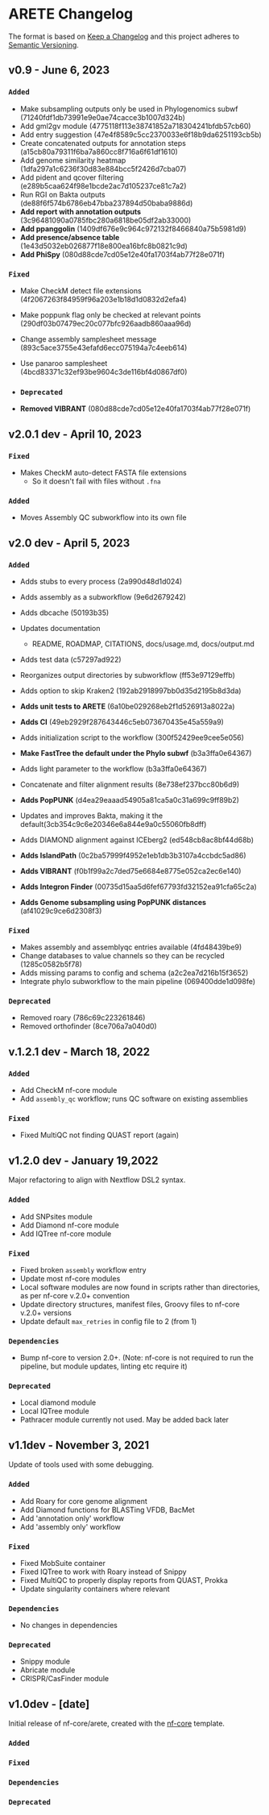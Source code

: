 # ARETE Changelog

The format is based on [Keep a Changelog](https://keepachangelog.com/en/1.0.0/)
and this project adheres to [Semantic Versioning](https://semver.org/spec/v2.0.0.html).

## v0.9 - June 6, 2023

### `Added`

- Make subsampling outputs only be used in Phylogenomics subwf (71240fdf1db73991e9e0ae74cacce3b1007d324b)
- Add gml2gv module (4775118f113e38741852a718304241bfdb57cb60)
- Add entry suggestion (47e4f8589c5cc2370033e6f18b9da6251193cb5b)
- Create concatenated outputs for annotation steps (a15cb80a79311f6ba7a860cc8f716a6f61df1610)
- Add genome similarity heatmap (1dfa297a1c6236f30d83e884bcc5f2426d7cba07)
- Add pident and qcover filtering (e289b5caa624f98e1bcde2ac7d105237ce81c7a2)
- Run RGI on Bakta outputs (de88f6f574b6786eb47bba237894d50baba9886d)
- **Add report with annotation outputs** (3c96481090a0785fbc280a6818be05df2ab33000)
- **Add ppanggolin** (1409df676e9c964c972132f8466840a75b5981d9)
- **Add presence/absence table** (1e43d5032eb026877f18e800ea16bfc8b0821c9d)
- **Add PhiSpy** (080d88cde7cd05e12e40fa1703f4ab77f28e071f)

### `Fixed`

- Make CheckM detect file extensions (4f2067263f84959f96a203e1b18d1d0832d2efa4)
- Make poppunk flag only be checked at relevant points (290df03b07479ec20c077bfc926aadb860aaa96d)
- Change assembly samplesheet message (893c5ace3755e43efafd6ecc075194a7c4eeb614)
- Use panaroo samplesheet (4bcd83371c32ef93be9604c3de116bf4d0867df0)

- ### `Deprecated`

- **Removed VIBRANT** (080d88cde7cd05e12e40fa1703f4ab77f28e071f)

## v2.0.1 dev - April 10, 2023

### `Fixed`

- Makes CheckM auto-detect FASTA file extensions
  - So it doesn't fail with files without `.fna`

### `Added`

- Moves Assembly QC subworkflow into its own file

## v2.0 dev - April 5, 2023

### `Added`

- Adds stubs to every process (2a990d48d1d024)
- Adds assembly as a subworkflow (9e6d2679242)
- Adds dbcache (50193b35)
- Updates documentation
  - README, ROADMAP, CITATIONS, docs/usage.md, docs/output.md
- Adds test data (c57297ad922)

- Reorganizes output directories by subworkflow (ff53e97129effb)
- Adds option to skip Kraken2 (192ab2918997bb0d35d2195b8d3da)
- **Adds unit tests to ARETE** (6a10be029268eb2f1d526913a8022a)
- **Adds CI** (49eb2929f287643446c5eb073670435e45a559a9)
- Adds initialization script to the workflow (300f52429ee9cee5e056)
- **Make FastTree the default under the Phylo subwf** (b3a3ffa0e64367)
- Adds light parameter to the workflow (b3a3ffa0e64367)
- Concatenate and filter alignment results (8e738ef237bcc80b6d9)
- **Adds PopPUNK** (d4ea29eaaad54905a81ca5a0c31a699c9ff89b2)
- Updates and improves Bakta, making it the default(3cb354c9c6e20346e6a844e9a0c55060fb8dff)
- Adds DIAMOND alignment against ICEberg2 (ed548cb8ac8bf44d68b)
- **Adds IslandPath** (0c2ba57999f4952e1eb1db3b3107a4ccbdc5ad86)
- **Adds VIBRANT** (f0b1f99a2c7ded75e6684e8775e052ca2ec6e140)
- **Adds Integron Finder** (00735d15aa5d6fef67793fd32152ea91cfa65c2a)
- **Adds Genome subsampling using PopPUNK distances** (af41029c9ce6d2308f3)

### `Fixed`

- Makes assembly and assemblyqc entries available (4fd48439be9)
- Change databases to value channels so they can be recycled (1285c0582b5f78)
- Adds missing params to config and schema (a2c2ea7d216b15f3652)
- Integrate phylo subworkflow to the main pipeline (069400dde1d098fe)

### `Deprecated`

- Removed roary (786c69c223261846)
- Removed orthofinder (8ce706a7a040d0)

## v.1.2.1 dev - March 18, 2022

### `Added`

- Add CheckM nf-core module
- Add `assembly_qc` workflow; runs QC software on existing assemblies

### `Fixed`

- Fixed MultiQC not finding QUAST report (again)

## v1.2.0 dev - January 19,2022

Major refactoring to align with Nextflow DSL2 syntax.

### `Added`

- Add SNPsites module
- Add Diamond nf-core module
- Add IQTree nf-core module

### `Fixed`

- Fixed broken `assembly` workflow entry
- Update most nf-core modules
- Local software modules are now found in scripts rather than directories, as per nf-core v.2.0+ convention
- Update directory structures, manifest files, Groovy files to nf-core v.2.0+ versions
- Update default `max_retries` in config file to 2 (from 1)

### `Dependencies`

- Bump nf-core to version 2.0+. (Note: nf-core is not required to run the pipeline, but module updates, linting etc require it)

### `Deprecated`

- Local diamond module
- Local IQTree module
- Pathracer module currently not used. May be added back later

## v1.1dev - November 3, 2021

Update of tools used with some debugging.

### `Added`

- Add Roary for core genome alignment
- Add Diamond functions for BLASTing VFDB, BacMet
- Add 'annotation only' workflow
- Add 'assembly only' workflow

### `Fixed`

- Fixed MobSuite container
- Fixed IQTree to work with Roary instead of Snippy
- Fixed MultiQC to properly display reports from QUAST, Prokka
- Update singularity containers where relevant

### `Dependencies`

- No changes in dependencies

### `Deprecated`

- Snippy module
- Abricate module
- CRISPR/CasFinder module

## v1.0dev - [date]

Initial release of nf-core/arete, created with the [nf-core](https://nf-co.re/) template.

### `Added`

### `Fixed`

### `Dependencies`

### `Deprecated`
